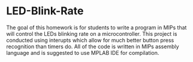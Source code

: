# LED-Blink-Rate
The goal of this homework is for students to write a program in MIPs that will control the LEDs blinking rate on a microcontroller. This project is conducted using interupts which allow for much better button press recognition than timers do.
All of the code is written in MIPs assembly language and is suggested to use MPLAB IDE for compilation.
